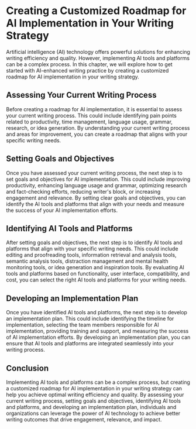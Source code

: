 Creating a Customized Roadmap for AI Implementation in Your Writing Strategy
==========================================================================================================================================

Artificial intelligence (AI) technology offers powerful solutions for enhancing writing efficiency and quality. However, implementing AI tools and platforms can be a complex process. In this chapter, we will explore how to get started with AI-enhanced writing practice by creating a customized roadmap for AI implementation in your writing strategy.

Assessing Your Current Writing Process
--------------------------------------

Before creating a roadmap for AI implementation, it is essential to assess your current writing process. This could include identifying pain points related to productivity, time management, language usage, grammar, research, or idea generation. By understanding your current writing process and areas for improvement, you can create a roadmap that aligns with your specific writing needs.

Setting Goals and Objectives
----------------------------

Once you have assessed your current writing process, the next step is to set goals and objectives for AI implementation. This could include improving productivity, enhancing language usage and grammar, optimizing research and fact-checking efforts, reducing writer's block, or increasing engagement and relevance. By setting clear goals and objectives, you can identify the AI tools and platforms that align with your needs and measure the success of your AI implementation efforts.

Identifying AI Tools and Platforms
----------------------------------

After setting goals and objectives, the next step is to identify AI tools and platforms that align with your specific writing needs. This could include editing and proofreading tools, information retrieval and analysis tools, semantic analysis tools, distraction management and mental health monitoring tools, or idea generation and inspiration tools. By evaluating AI tools and platforms based on functionality, user interface, compatibility, and cost, you can select the right AI tools and platforms for your writing needs.

Developing an Implementation Plan
---------------------------------

Once you have identified AI tools and platforms, the next step is to develop an implementation plan. This could include identifying the timeline for implementation, selecting the team members responsible for AI implementation, providing training and support, and measuring the success of AI implementation efforts. By developing an implementation plan, you can ensure that AI tools and platforms are integrated seamlessly into your writing process.

Conclusion
----------

Implementing AI tools and platforms can be a complex process, but creating a customized roadmap for AI implementation in your writing strategy can help you achieve optimal writing efficiency and quality. By assessing your current writing process, setting goals and objectives, identifying AI tools and platforms, and developing an implementation plan, individuals and organizations can leverage the power of AI technology to achieve better writing outcomes that drive engagement, relevance, and impact.
